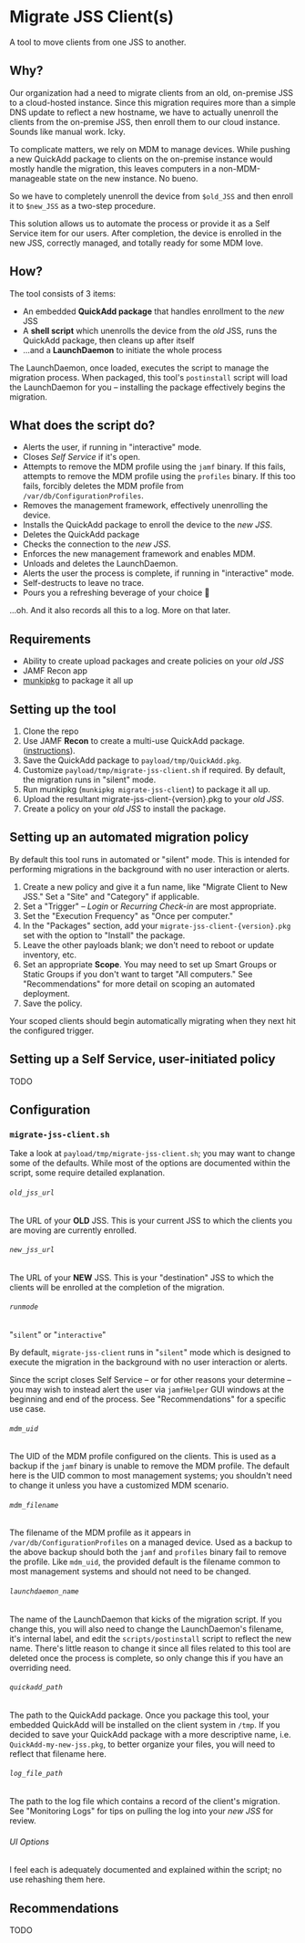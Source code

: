 # Migrate JSS Client(s)

A tool to move clients from one JSS to another.

## Why?

Our organization had a need to migrate clients from an old, on-premise JSS to a
cloud-hosted instance. Since this migration requires more than a simple DNS
update to reflect a new hostname, we have to actually unenroll the clients from
the on-premise JSS, then enroll them to our cloud instance. Sounds like manual
work. Icky.

To complicate matters, we rely on MDM to manage devices. While pushing a new
QuickAdd package to clients on the on-premise instance would mostly handle the
migration, this leaves computers in a non-MDM-manageable state on the new
instance. No bueno.

So we have to completely unenroll the device from `$old_JSS` and then enroll it
to `$new_JSS` as a two-step procedure.

This solution allows us to automate the process or provide it as a Self Service
item for our users. After completion, the device is enrolled in the new JSS,
correctly managed, and totally ready for some MDM love.

## How?

The tool consists of 3 items:

- An embedded **QuickAdd package** that handles enrollment to the _new_ JSS
- A **shell script** which unenrolls the device from the _old_ JSS, runs the
  QuickAdd package, then cleans up after itself
- ...and a **LaunchDaemon** to initiate the whole process

The LaunchDaemon, once loaded, executes the script to manage the migration
process. When packaged, this tool's `postinstall` script will load the
LaunchDaemon for you – installing the package effectively begins the migration.

## What does the script do?

- Alerts the user, if running in "interactive" mode.
- Closes _Self Service_ if it's open.
- Attempts to remove the MDM profile using the `jamf` binary. If this fails,
  attempts to remove the MDM profile using the `profiles` binary. If this too
  fails, forcibly deletes the MDM profile from `/var/db/ConfigurationProfiles`.
- Removes the management framework, effectively unenrolling the device.
- Installs the QuickAdd package to enroll the device to the _new JSS_.
- Deletes the QuickAdd package
- Checks the connection to the _new JSS_.
- Enforces the new management framework and enables MDM.
- Unloads and deletes the LaunchDaemon.
- Alerts the user the process is complete, if running in "interactive" mode.
- Self-destructs to leave no trace.
- Pours you a refreshing beverage of your choice 🍻

...oh. And it also records all this to a log. More on that later.

## Requirements

- Ability to create upload packages and create policies on your _old JSS_
- JAMF Recon app
- [munkipkg](https://github.com/munki/munki-pkg) to package it all up

## Setting up the tool

1. Clone the repo
2. Use JAMF **Recon** to create a multi-use QuickAdd package. ([instructions](http://docs.jamf.com/9.9/casper-suite/administrator-guide/QuickAdd_Packages_Created_Using_Recon.html)).
3. Save the QuickAdd package to `payload/tmp/QuickAdd.pkg`.
4. Customize `payload/tmp/migrate-jss-client.sh` if required. By default, the
   migration runs in "silent" mode.
5. Run munkipkg (`munkipkg migrate-jss-client`) to package it all up.
6. Upload the resultant migrate-jss-client-{version}.pkg to your _old JSS_.
7. Create a policy on your _old JSS_ to install the package.

## Setting up an automated migration policy

By default this tool runs in automated or "silent" mode. This is intended for
performing migrations in the background with no user interaction or alerts.

1. Create a new policy and give it a fun name, like "Migrate Client to New JSS."
   Set a "Site" and "Category" if applicable.
2. Set a "Trigger" – _Login_ or _Recurring Check-in_ are most appropriate.
3. Set the "Execution Frequency" as "Once per computer."
4. In the "Packages" section, add your `migrate-jss-client-{version}.pkg` set
   with the option to "Install" the package.
5. Leave the other payloads blank; we don't need to reboot or update inventory,
   etc.
6. Set an appropriate **Scope**. You may need to set up Smart Groups or Static
   Groups if you don't want to target "All computers." See "Recommendations" for
   more detail on scoping an automated deployment.
7. Save the policy.

Your scoped clients should begin automatically migrating when they next hit the
configured trigger.

## Setting up a Self Service, user-initiated policy

TODO

## Configuration

### `migrate-jss-client.sh`

Take a look at `payload/tmp/migrate-jss-client.sh`; you may want to change some
of the defaults. While most of the options are documented within the script,
some require detailed explanation.

###### `old_jss_url`
The URL of your **OLD** JSS. This is your current JSS to which the clients you
are moving are currently enrolled.

###### `new_jss_url`
The URL of your **NEW** JSS. This is your "destination" JSS to which the
clients will be enrolled at the completion of the migration.

###### `runmode`
"`silent`" or "`interactive`"

By default, `migrate-jss-client` runs in "`silent`" mode which is designed to
execute the migration in the background with no user interaction or alerts.

Since the script closes Self Service – or for other reasons your determine –
you may wish to instead alert the user via `jamfHelper` GUI windows at the
beginning and end of the process. See "Recommendations" for a specific use
case.

###### `mdm_uid`
The UID of the MDM profile configured on the clients. This is used as a backup
if the `jamf` binary is unable to remove the MDM profile. The default here is
the UID common to most management systems; you shouldn't need to change it
unless you have a customized MDM scenario.

###### `mdm_filename`
The filename of the MDM profile as it appears in
`/var/db/ConfigurationProfiles` on a managed device. Used as a backup to the
above backup should both the `jamf` and `profiles` binary fail to remove the
profile. Like `mdm_uid`, the provided default is the filename common to most
management systems and should not need to be changed.

###### `launchdaemon_name`
The name of the LaunchDaemon that kicks of the migration script. If you change
this, you will also need to change the LaunchDaemon's filename, it's internal
label, and edit the `scripts/postinstall` script to reflect the new name.
There's little reason to change it since all files related to this tool are
deleted once the process is complete, so only change this if you have an
overriding need.

###### `quickadd_path`
The path to the QuickAdd package. Once you package this tool, your embedded
QuickAdd will be installed on the client system in `/tmp`. If you decided to
save your QuickAdd package with a more descriptive name, i.e.
`QuickAdd-my-new-jss.pkg`, to better organize your files, you will need to
reflect that filename here.

###### `log_file_path`
The path to the log file which contains a record of the client's migration.
See "Monitoring Logs" for tips on pulling the log into your _new JSS_ for
review.

###### UI Options

I feel each is adequately documented and explained within the script; no use
rehashing them here.

## Recommendations

TODO
